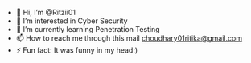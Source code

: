 - 👋 Hi, I’m @Ritzii01
- 👀 I’m interested in Cyber Security
- 🌱 I’m currently learning Penetration Testing 
- 📫 How to reach me through this mail choudhary01ritika@gmail.com
- ⚡ Fun fact: It was funny in my head:)

<!---
Ritzii01/Ritzii01 is a ✨ special ✨ repository because its `README.md` (this file) appears on your GitHub profile.
You can click the Preview link to take a look at your changes.
--->
